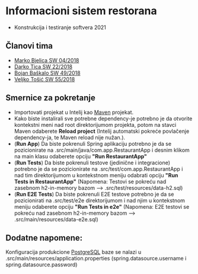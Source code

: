 # Informacioni sistem restorana 
- Konstrukcija i testiranje softvera 2021

## Članovi tima
- [Marko Bjelica SW 04/2018]
- [Darko Tica SW 22/2018]
- [Bojan Baškalo SW 49/2018]
- [Veljko Tošić SW 55/2018]


## Smernice za pokretanje

- Importovati projekat u Intelij kao [Maven] projekat.
 - Kako biste instalirali sve potrebne dependency-je potrebno je da otvorite kontekstni meni nad root direktorijumom projekta, potom na stavci Maven odaberete **Reload project** (Intelij automatski pokreće povlačenje dependency-ja, te Maven reload nije nužan.).
- (**Run App**) Da biste pokrenuli Spring aplikaciju potrebno je da se pozicionirate na .src/main/java/com.app.RestaurantApp i desnim klikom na main klasu odaberete opciju **"Run RestaurantApp"**
- (**Run Tests**) Da biste pokrenuli testove (jedinične i integracione) potrebno je da se pozicionirate na .src/test/com.app.RestaurantApp i nad tim direktorijumom u kontekstnom meniju odabrati opciju **"Run Tests in RestaurantApp"** (Napomena: Testovi se pokreću nad zasebnom h2-in-memory bazom --> .src/test/resources/data-h2.sql)
- (**Run E2E Tests**) Da biste pokrenuli E2E testove potrebno je da se pozicionirati na .src/test/e2e direktorijumom i nad njim u kontekstnom meniju odaberete opciju **"Run Tests in e2e"** (Napomena: E2E testovi se pokreću nad zasebnom h2-in-memory bazom --> .src/main/resources/data-e2e.sql)

## Dodatne napomene:
 Konfiguracija produkcione [PostgreSQL] baze se nalazi u .src/main/resources/application.properties (spring.datasource.username i spring.datasource.password)

[PostgreSQL]: https://www.postgresql.org/
[Maven]: https://maven.apache.org/

[Marko Bjelica SW 04/2018]: https://github.com/bjelicamarko
[Darko Tica SW 22/2018]: https://github.com/darkotica
[Veljko Tošić SW 55/2018]: https://github.com/tosic-sw
[Bojan Baškalo SW 49/2018]: https://github.com/BoJaN77799
